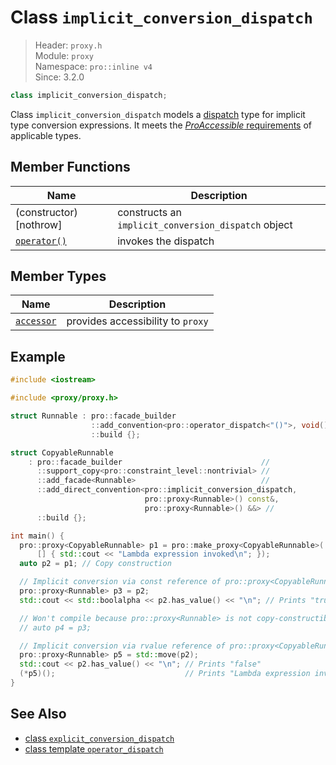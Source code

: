 # Class `implicit_conversion_dispatch`

> Header: `proxy.h`  
> Module: `proxy`  
> Namespace: `pro::inline v4`  
> Since: 3.2.0

```cpp
class implicit_conversion_dispatch;
```

Class `implicit_conversion_dispatch` models a [dispatch](../ProDispatch.md) type for implicit type conversion expressions. It meets the [*ProAccessible* requirements](../ProAccessible.md) of applicable types.

## Member Functions

| Name                             | Description                                         |
| -------------------------------- | --------------------------------------------------- |
| (constructor) [nothrow]          | constructs an `implicit_conversion_dispatch` object |
| [`operator()`](operator_call.md) | invokes the dispatch                                |

## Member Types

| Name                      | Description                       |
| ------------------------- | --------------------------------- |
| [`accessor`](accessor.md) | provides accessibility to `proxy` |

## Example

```cpp
#include <iostream>

#include <proxy/proxy.h>

struct Runnable : pro::facade_builder                                    //
                  ::add_convention<pro::operator_dispatch<"()">, void()> //
                  ::build {};

struct CopyableRunnable
    : pro::facade_builder                               //
      ::support_copy<pro::constraint_level::nontrivial> //
      ::add_facade<Runnable>                            //
      ::add_direct_convention<pro::implicit_conversion_dispatch,
                              pro::proxy<Runnable>() const&,
                              pro::proxy<Runnable>() &&> //
      ::build {};

int main() {
  pro::proxy<CopyableRunnable> p1 = pro::make_proxy<CopyableRunnable>(
      [] { std::cout << "Lambda expression invoked\n"; });
  auto p2 = p1; // Copy construction

  // Implicit conversion via const reference of pro::proxy<CopyableRunnable>
  pro::proxy<Runnable> p3 = p2;
  std::cout << std::boolalpha << p2.has_value() << "\n"; // Prints "true"

  // Won't compile because pro::proxy<Runnable> is not copy-constructible
  // auto p4 = p3;

  // Implicit conversion via rvalue reference of pro::proxy<CopyableRunnable>
  pro::proxy<Runnable> p5 = std::move(p2);
  std::cout << p2.has_value() << "\n"; // Prints "false"
  (*p5)();                             // Prints "Lambda expression invoked"
}
```

## See Also

- [class `explicit_conversion_dispatch`](../explicit_conversion_dispatch/README.md)
- [class template `operator_dispatch`](../operator_dispatch/README.md)
